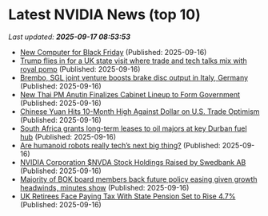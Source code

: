 # Latest NVIDIA News (top 10)
_Last updated: **2025-09-17 08:53:53**_

- [New Computer for Black Friday](https://www.bleepingcomputer.com/forums/t/803567/new-computer-for-black-friday/) (Published: 2025-09-16)
- [Trump flies in for a UK state visit where trade and tech talks mix with royal pomp](https://abcnews.go.com/International/wireStory/trump-flies-uk-state-visit-trade-tech-talks-125610612) (Published: 2025-09-16)
- [Brembo, SGL joint venture boosts brake disc output in Italy, Germany](https://biztoc.com/x/cb82531ae790a9d6) (Published: 2025-09-16)
- [New Thai PM Anutin Finalizes Cabinet Lineup to Form Government](https://biztoc.com/x/b84b50f86a36aada) (Published: 2025-09-16)
- [Chinese Yuan Hits 10-Month High Against Dollar on U.S. Trade Optimism](https://biztoc.com/x/338c2fd2c4bde834) (Published: 2025-09-16)
- [South Africa grants long-term leases to oil majors at key Durban fuel hub](https://biztoc.com/x/605527b95a2fb4f3) (Published: 2025-09-16)
- [Are humanoid robots really tech’s next big thing?](https://www.techmonitor.ai/hardware/humanoid-robots-hype-reality/) (Published: 2025-09-16)
- [NVIDIA Corporation $NVDA Stock Holdings Raised by Swedbank AB](https://www.etfdailynews.com/2025/09/16/nvidia-corporation-nvda-stock-holdings-raised-by-swedbank-ab/) (Published: 2025-09-16)
- [Majority of BOK board members back future policy easing given growth headwinds, minutes show](https://biztoc.com/x/b0936d1bee181c79) (Published: 2025-09-16)
- [UK Retirees Face Paying Tax With State Pension Set to Rise 4.7%](https://biztoc.com/x/b8dfa0f2f2f09f6e) (Published: 2025-09-16)
